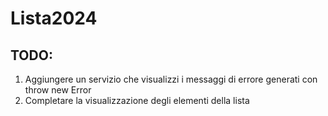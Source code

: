 # Lista2024

## TODO:

1) Aggiungere un servizio che visualizzi i messaggi di errore generati con throw new Error
2) Completare la visualizzazione degli elementi della lista
